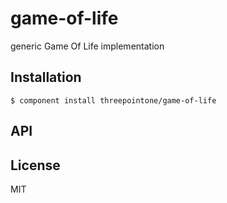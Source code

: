 
# game-of-life

  generic Game Of Life implementation

## Installation

    $ component install threepointone/game-of-life

## API

   

## License

  MIT
